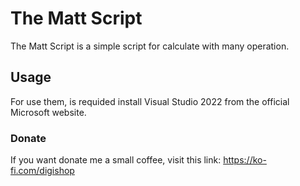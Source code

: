 # The Matt Script
The Matt Script is a simple script for calculate with many operation.
## Usage
For use them, is requided install Visual Studio 2022 from the official Microsoft website.
### Donate
If you want donate me a small coffee, visit this link: https://ko-fi.com/digishop
